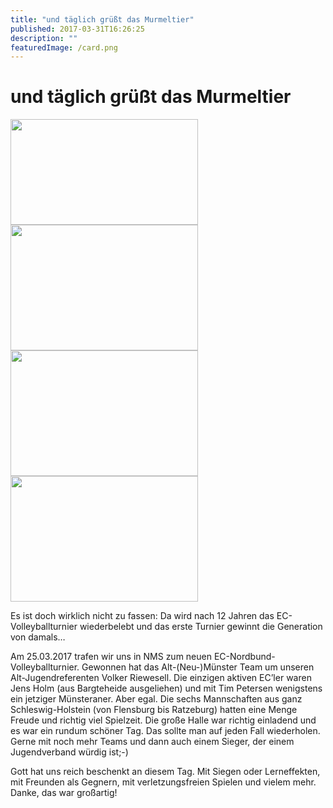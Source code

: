 ```yaml
---
title: "und täglich grüßt das Murmeltier"
published: 2017-03-31T16:26:25
description: ""
featuredImage: /card.png
---
```


# und täglich grüßt das Murmeltier

<p><img src="/old/DSC_3790-300x169.jpg" alt width="300" height="169"><img src="/old/Volker-Riewesell-01-300x201.jpg" alt width="300" height="201"><img src="/old/Volker-Riewesell-02-300x201.jpg" alt width="300" height="201"><img src="/old/Sieger-Alt-Neumünster-300x201.jpg" alt width="300" height="201"></p><p>Es ist doch wirklich nicht zu fassen: Da wird nach 12 Jahren das EC-Volleyballturnier wiederbelebt und das erste Turnier gewinnt die Generation von damals&#8230;</p><p>Am 25.03.2017 trafen wir uns in NMS zum neuen EC-Nordbund-Volleyballturnier. Gewonnen hat das Alt-(Neu-)Münster Team um unseren Alt-Jugendreferenten Volker Riewesell. Die einzigen aktiven EC&#8217;ler waren Jens Holm (aus Bargteheide ausgeliehen) und mit Tim Petersen wenigstens ein jetziger Münsteraner. Aber egal. Die sechs Mannschaften aus ganz Schleswig-Holstein (von Flensburg bis Ratzeburg) hatten eine Menge Freude und richtig viel Spielzeit. Die große Halle war richtig einladend und es war ein rundum schöner Tag. Das sollte man auf jeden Fall wiederholen. Gerne mit noch mehr Teams und dann auch einem Sieger, der einem Jugendverband würdig ist;-)</p><p>Gott hat uns reich beschenkt an diesem Tag. Mit Siegen oder Lerneffekten, mit Freunden als Gegnern, mit verletzungsfreien Spielen und vielem mehr. Danke, das war großartig!</p>